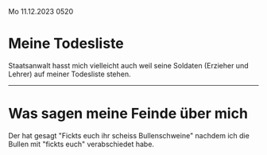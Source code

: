 Мо 11.12.2023 0520

# Meine Todesliste

Staatsanwalt hasst mich
vielleicht auch weil
seine Soldaten
(Erzieher und Lehrer)
auf meiner Todesliste stehen.

----

# Was sagen meine Feinde über mich

Der hat gesagt
"Fickts euch
ihr scheiss Bullenschweine"
nachdem ich
die Bullen mit
"fickts euch"
verabschiedet habe.

